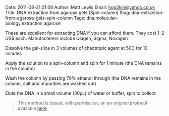 Date: 2011-08-21 01:08
Author: Matt Lewis
Email: hop2kin@yahoo.co.uk
Title: DNA extraction from agarose gels (Spin-column)
Slug: dna-extraction-from-agarose-gels-spin-column
Tags: dna,molecular-biology,extraction,agarose

These are excellent for extracting DNA if you can afford them. They cost 1–2 US$ each. Manufacterers include Qiagen, Sigma, Novagen









Dissolve the gel-slice in 3 volumes of chaotropic agent at 50C for 10 minutes



Apply the solution to a spin-column and spin for 1 minute (the DNA remains in the column)



Wash the column by passing 70% ethanol through (the DNA remains in the column, salt and impurities are washed out)



Elute the DNA in a small volume (30µL) of water or buffer, spin to collect. 







>This method is based, with permission, on an original protocol available [here](http://methodbook.net/dna/gelextrc.html).

